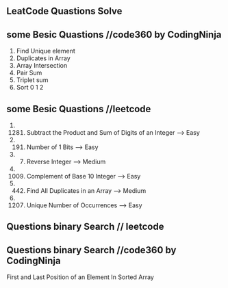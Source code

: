 ## LeatCode Quastions Solve

## some Besic Quastions //code360 by CodingNinja

1. Find Unique element
2. Duplicates in Array
3. Array Intersection 
4. Pair Sum 
5. Triplet sum 
6. Sort 0 1 2 

## some Besic Quastions //leetcode
1. 1281. Subtract the Product and Sum of Digits of an Integer --> Easy
2. 191. Number of 1 Bits --> Easy
3. 7. Reverse Integer --> Medium
4. 1009. Complement of Base 10 Integer -->  Easy
5. 442. Find All Duplicates in an Array --> Medium
6. 1207. Unique Number of Occurrences --> Easy


## Questions binary Search // leetcode

## Questions binary Search //code360 by CodingNinja

First and Last Position of an Element In Sorted Array


 